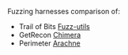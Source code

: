 Fuzzing harnesses comparison of:
- Trail of Bits [Fuzz-utils](https://github.com/crytic/fuzz-utils)
- GetRecon [Chimera](https://github.com/Recon-Fuzz/create-chimera-app)
- Perimeter [Arachne](https://github.com/perimetersec/arachne)
